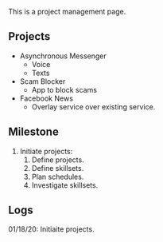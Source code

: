 This is a project management page.

## Projects

* Asynchronous Messenger
    * Voice
    * Texts
* Scam Blocker
    * App to block scams
* Facebook News
    * Overlay service over existing service.

## Milestone

1. Initiate projects:
    1. Define projects.
    1. Define skillsets.
    1. Plan schedules.
    1. Investigate skillsets.

## Logs

01/18/20: Initiaite projects.

